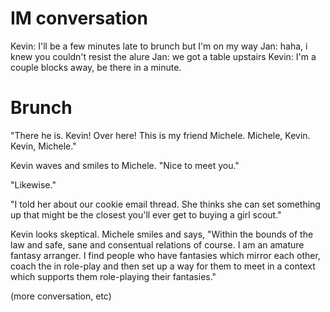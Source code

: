 # IM conversation

Kevin: I'll be a few minutes late to brunch but I'm on my way
Jan: haha, i knew you couldn't resist the alure
Jan: we got a table upstairs
Kevin: I'm a couple blocks away, be there in a minute.

# Brunch

"There he is. Kevin! Over here! This is my friend Michele. Michele,
Kevin. Kevin, Michele."

Kevin waves and smiles to Michele. "Nice to meet you."

"Likewise."

"I told her about our cookie email thread. She thinks she can set
something up that might be the closest you'll ever get to buying a
girl scout."

Kevin looks skeptical. Michele smiles and says, "Within the bounds
of the law and safe, sane and consentual relations of course. I am
an amature fantasy arranger. I find people who have fantasies which
mirror each other, coach the in role-play and then set up a way for
them to meet in a context which supports them role-playing their
fantasies."

(more conversation, etc)
